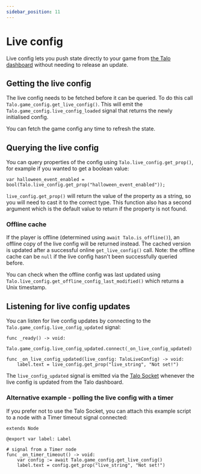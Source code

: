 ```yaml
---
sidebar_position: 11
---
```


# Live config

Live config lets you push state directly to your game from [the Talo dashboard](https://dashboard.trytalo.com) without needing to release an update.

## Getting the live config

The live config needs to be fetched before it can be queried. To do this call `Talo.game_config.get_live_config()`.
This will emit the `Talo.game_config.live_config_loaded` signal that returns the newly initialised config.

You can fetch the game config any time to refresh the state.

## Querying the live config

You can query properties of the config using `Talo.live_config.get_prop()`, for example if you wanted to get a boolean value:

```gdscript
var halloween_event_enabled = bool(Talo.live_config.get_prop("halloween_event_enabled"));
```

`live_config.get_prop()` will return the value of the property as a string, so you will need to cast it to the correct type. This function also has a second argument which is the default value to return if the property is not found.

### Offline cache

If the player is offline (determined using `await Talo.is_offline()`), an offline copy of the live config will be returned instead. The cached version is updated after a successful online `get_live_config()` call. Note: the offline cache can be `null` if the live config hasn't been successfully queried before.

You can check when the offline config was last updated using `Talo.live_config.get_offline_config_last_modified()` which returns a Unix timestamp.

## Listening for live config updates

You can listen for live config updates by connecting to the `Talo.game_config.live_config_updated` signal:

```gdscript
func _ready() -> void:
	Talo.game_config.live_config_updated.connect(_on_live_config_updated)

func _on_live_config_updated(live_config: TaloLiveConfig) -> void:
	label.text = live_config.get_prop("live_string", "Not set!")
```

The `live_config_updated` signal is emitted via the [Talo Socket](./socket) whenever the live config is updated from the Talo dashboard.

### Alternative example - polling the live config with a timer

If you prefer not to use the Talo Socket, you can attach this example script to a node with a Timer timeout signal connected:

```gdscript
extends Node

@export var label: Label

# signal from a Timer node
func _on_timer_timeout() -> void:
	var config := await Talo.game_config.get_live_config()
	label.text = config.get_prop("live_string", "Not set!")
```
